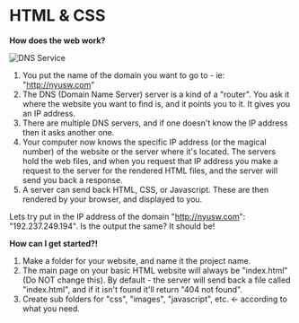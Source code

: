 HTML & CSS
========

**How does the web work?**

![DNS Service](http://static.ddmcdn.com/gif/dns-rev-1.gif "DNS Server")

1. You put the name of the domain you want to go to - ie: "http://nyusw.com"
2. The DNS (Domain Name Server) server is a kind of a "router". You ask it where the website you want to find is, and it points you to it. It gives you an IP address.
3. There are multiple DNS servers, and if one doesn't know the IP address then it asks another one.
4. Your computer now knows the specific IP address (or the magical number) of the website or the server where it's located. The servers hold the web files, and when you request that IP address you make a request to the server for the rendered HTML files, and the server will send you back a response.
5. A server can send back HTML, CSS, or Javascript. These are then rendered by your browser, and displayed to you.

Lets try put in the IP address of the domain "http://nyusw.com": "192.237.249.194". Is the output the same? It should be!

**How can I get started?!**

1. Make a folder for your website, and name it the project name. 
2. The main page on your basic HTML website will always be "index.html" (Do NOT change this). By default - the server will send back a file called "index.html", and if it isn't found it'll return "404 not found".
3. Create sub folders for "css", "images", "javascript", etc. <- according to what you need.